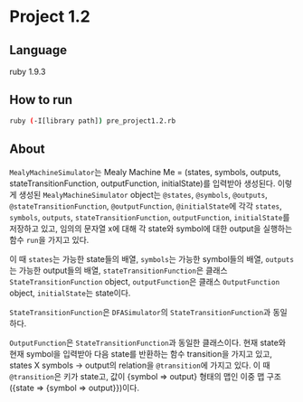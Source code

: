 # Project 1.2

## Language

ruby 1.9.3

## How to run

``` sh
ruby (-I[library path]) pre_project1.2.rb
```

## About

`MealyMachineSimulator`는 Mealy Machine Me = (states, symbols, outputs, stateTransitionFunction, outputFunction, initialState)를 입력받아 생성된다. 이렇게 생성된 `MealyMachineSimulator` object는 `@states`, `@symbols`, `@outputs`, `@stateTransitionFunction`, `@outputFunction`, `@initialState`에 각각 `states`, `symbols`, `outputs`, `stateTransitionFunction`, `outputFunction`, `initialState`를 저장하고 있고, 임의의 문자열 x에 대해 각 state와 symbol에 대한 output을 실행하는 함수 `run`을 가지고 있다.

이 때 `states`는 가능한 state들의 배열, `symbols`는 가능한 symbol들의 배열, `outputs`는 가능한 output들의 배열, `stateTransitionFunction`은 클래스 `StateTransitionFunction` object, `outputFunction`은 클래스 `OutputFunction` object, `initialState`는 state이다.

`StateTransitionFunction`은 `DFASimulator`의 `StateTransitionFunction`과 동일하다.

`OutputFunction`은 `StateTransitionFunction`과 동일한 클래스이다. 현재 state와 현재 symbol을 입력받아 다음 state를 반환하는 함수 transition을 가지고 있고, states X symbols -> output의 relation을 `@transition`에 가지고 있다. 이 때 `@transition`은 키가 state고, 값이 {symbol => output} 형태의 맵인 이중 맵 구조({state => {symbol => output}})이다.
